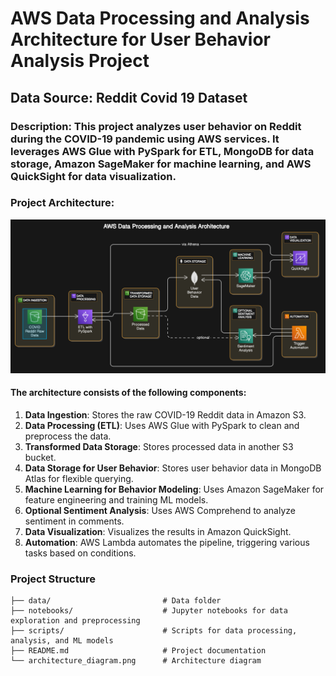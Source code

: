 # AWS Data Processing and Analysis Architecture for User Behavior Analysis Project

## Data Source: Reddit Covid 19 Dataset

### Description: This project analyzes user behavior on Reddit during the COVID-19 pandemic using AWS services. It leverages AWS Glue with PySpark for ETL, MongoDB for data storage, Amazon SageMaker for machine learning, and AWS QuickSight for data visualization.

### Project Architecture:
![alt text](image-1.png)

#### The architecture consists of the following components:

1. **Data Ingestion**: Stores the raw COVID-19 Reddit data in Amazon S3.
2. **Data Processing (ETL)**: Uses AWS Glue with PySpark to clean and preprocess the data.
3. **Transformed Data Storage**: Stores processed data in another S3 bucket.
4. **Data Storage for User Behavior**: Stores user behavior data in MongoDB Atlas for flexible querying.
5. **Machine Learning for Behavior Modeling**: Uses Amazon SageMaker for feature engineering and training ML models.
6. **Optional Sentiment Analysis**: Uses AWS Comprehend to analyze sentiment in comments.
7. **Data Visualization**: Visualizes the results in Amazon QuickSight.
8. **Automation**: AWS Lambda automates the pipeline, triggering various tasks based on conditions.

### Project Structure

```plaintext
├── data/                         # Data folder
├── notebooks/                    # Jupyter notebooks for data exploration and preprocessing
├── scripts/                      # Scripts for data processing, analysis, and ML models
├── README.md                     # Project documentation
└── architecture_diagram.png      # Architecture diagram
